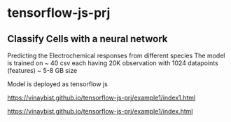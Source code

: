 # tensorflow-js-prj

## Classify Cells with a neural network

Predicting the Electrochemical responses from different species
The model is trained on ~ 40 csv each having 20K observation with 1024 datapoints (features) ~ 5-8 GB size

Model is deployed as tensorflow js

https://vinaybist.github.io/tensorflow-js-prj/example1/index1.html

https://vinaybist.github.io/tensorflow-js-prj/example1/index.html
